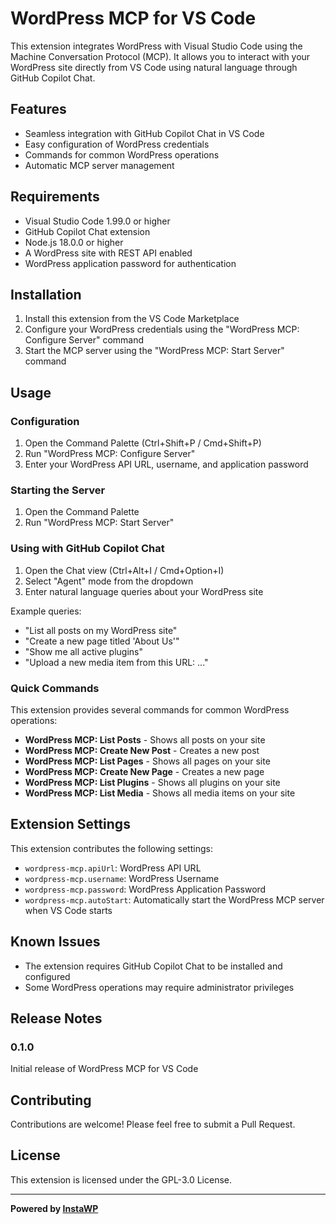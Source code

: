 # WordPress MCP for VS Code

This extension integrates WordPress with Visual Studio Code using the Machine Conversation Protocol (MCP). It allows you to interact with your WordPress site directly from VS Code using natural language through GitHub Copilot Chat.

## Features

- Seamless integration with GitHub Copilot Chat in VS Code
- Easy configuration of WordPress credentials
- Commands for common WordPress operations
- Automatic MCP server management

## Requirements

- Visual Studio Code 1.99.0 or higher
- GitHub Copilot Chat extension
- Node.js 18.0.0 or higher
- A WordPress site with REST API enabled
- WordPress application password for authentication

## Installation

1. Install this extension from the VS Code Marketplace
2. Configure your WordPress credentials using the "WordPress MCP: Configure Server" command
3. Start the MCP server using the "WordPress MCP: Start Server" command

## Usage

### Configuration

1. Open the Command Palette (Ctrl+Shift+P / Cmd+Shift+P)
2. Run "WordPress MCP: Configure Server"
3. Enter your WordPress API URL, username, and application password

### Starting the Server

1. Open the Command Palette
2. Run "WordPress MCP: Start Server"

### Using with GitHub Copilot Chat

1. Open the Chat view (Ctrl+Alt+I / Cmd+Option+I)
2. Select "Agent" mode from the dropdown
3. Enter natural language queries about your WordPress site

Example queries:
- "List all posts on my WordPress site"
- "Create a new page titled 'About Us'"
- "Show me all active plugins"
- "Upload a new media item from this URL: ..."

### Quick Commands

This extension provides several commands for common WordPress operations:

- **WordPress MCP: List Posts** - Shows all posts on your site
- **WordPress MCP: Create New Post** - Creates a new post
- **WordPress MCP: List Pages** - Shows all pages on your site
- **WordPress MCP: Create New Page** - Creates a new page
- **WordPress MCP: List Plugins** - Shows all plugins on your site
- **WordPress MCP: List Media** - Shows all media items on your site

## Extension Settings

This extension contributes the following settings:

* `wordpress-mcp.apiUrl`: WordPress API URL
* `wordpress-mcp.username`: WordPress Username
* `wordpress-mcp.password`: WordPress Application Password
* `wordpress-mcp.autoStart`: Automatically start the WordPress MCP server when VS Code starts

## Known Issues

- The extension requires GitHub Copilot Chat to be installed and configured
- Some WordPress operations may require administrator privileges

## Release Notes

### 0.1.0

Initial release of WordPress MCP for VS Code

## Contributing

Contributions are welcome! Please feel free to submit a Pull Request.

## License

This extension is licensed under the GPL-3.0 License.

---

**Powered by [InstaWP](https://instawp.com/)**
